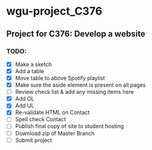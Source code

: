 # wgu-project_C376
## Project for C376: Develop a website

### TODO:
- [x] Make a sketch
- [x] Add a table
- [x] Move table to above Spotify playlist
- [x] Make sure the aside element is present on all pages
- [ ] Review check list & add any missing items here
- [x] Add OL
- [x] Add UL
- [x] Re-validate HTML on Contact
- [ ] Spell check Contact
- [ ] Publish final copy of site to student hosting
- [ ] Download zip of Master Branch
- [ ] Submit project
